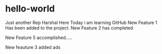 # hello-world
Just another Rep
Harshal Here Today i am learning GitHub 
New Feature 1 Has  been added to the project.
New Feature 2 has completed

New Feature 5 accomplished.....


New feauture 3 added
ads